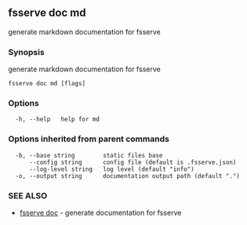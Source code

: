 ## fsserve doc md

generate markdown documentation for fsserve

### Synopsis

generate markdown documentation for fsserve

```
fsserve doc md [flags]
```

### Options

```
  -h, --help   help for md
```

### Options inherited from parent commands

```
  -b, --base string        static files base
      --config string      config file (default is .fsserve.json)
      --log-level string   log level (default "info")
  -o, --output string      documentation output path (default ".")
```

### SEE ALSO

* [fsserve doc](fsserve_doc.md)	 - generate documentation for fsserve


